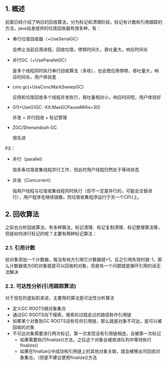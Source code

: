 ## 1. 概述

前面已经介绍了响应的回收算法，分为标记和清理阶段，标记有计数和引用跟踪的方法，java自身提供的垃圾回收器有很多种，有：

* 串行垃圾回收器（+UseSerialGC）

  会停止当前应用进程，回收垃圾，停顿时间久，吞吐量大，响应时间长

* 并行GC（+UseParallelGC）  

  是多个线程同时执行串行回收算法（多核），也会使应用停顿，吞吐量大，响应时间长，用户体验差

* cms gc(+UseConcMarkSweepGC)

  应用和垃圾回收多个线程并发执行，吞吐量相对小，响应时间短，用户体验好

* G1(+UseG1GC -XX:MaxGCPauseMillis=30)  

   并发 + 并行回收 + 标记管理

* ZGC/Shenandoah GC    

  很先进



PS：

* 并行（parallel)

  指多条垃圾收集线程并行工作，但此时用户线程仍然处于等待状态

* 并发（Concurrent）

  指用户线程与垃圾收集线程同时执行（但不一定是并行的，可能会交替进行），用户程序在继续镜像，而垃圾收集程序运行于另一个CPU上。





## 2. 回收算法

之前也分析回收算法，有多种算法，标记清理、标记复制清理、标记整理算法等，但是如何进行标记的呢？主要有两种标记算法： 

### 2.1. 引用计数

给对象添加一个计数器，每当有地方引用它计数器就+1，反之引用失效时就-1，那么计数器值为0的对象就是可以回收的对象，但是有一个问题就是循环引用的话无法解决

### 2.2. 可达性分析(引用跟踪算法)

对于现在的虚拟机来说，主要用的算法是可达性分析算法

* 定义GC ROOTS根对象集合
* 通过GC ROOTS向下搜索，搜索的过程走过的路径称作引用链
* 如果某个对象到GC ROOTS没有任何引用链，那么就是对象不可达，是可以被回收的对象
* 不可达对象需要进行两次标记，第一次发现没有引用链相连，会被第一次标记
  * 如果需要执行finalize()方法，之后这个对象会被放进队列中等待执行finalize()
  * 如果在finalize()中成功和引用链上的其他对象关联，就会被移出可回收对象集合。（但是不建议使用finalize()方法
